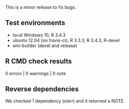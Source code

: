 This is a minor release to fix bugs.

## Test environments
* local Windows 10, R 3.4.3
* ubuntu 12.04 (on travis-ci), R 3.3.3, R 3.4.3, R-devel
* win-builder (devel and release)

## R CMD check results

0 errors | 0 warnings | 0 note

## Reverse dependencies

We checked 1 dependency (olsrr) and it returned a NOTE.


